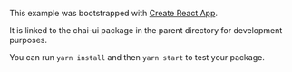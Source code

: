 This example was bootstrapped with [Create React App](https://github.com/facebook/create-react-app).

It is linked to the chai-ui package in the parent directory for development purposes.

You can run `yarn install` and then `yarn start` to test your package.
